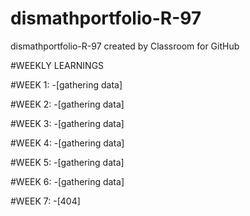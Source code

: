 # dismathportfolio-R-97
dismathportfolio-R-97 created by Classroom for GitHub

#WEEKLY LEARNINGS

#WEEK 1:
-[gathering data]

#WEEK 2:
-[gathering data]

#WEEK 3:
-[gathering data]

#WEEK 4:
-[gathering data]

#WEEK 5:
-[gathering data]

#WEEK 6:
-[gathering data]

#WEEK 7:
-[404]
